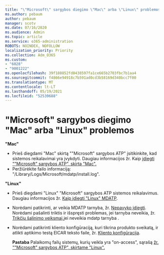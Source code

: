 ```yaml
---
title: "\"Microsoft\" sargybos diegimo \"Mac\" arba \"Linux\" problemos"
ms.author: pebaum
author: pebaum
manager: scotv
ms.date: 07/16/2020
ms.audience: Admin
ms.topic: article
ms.service: o365-administration
ROBOTS: NOINDEX, NOFOLLOW
localization_priority: Priority
ms.collection: Adm_O365
ms.custom:
- "6028"
- "9001222"
ms.openlocfilehash: 39f180852fd0438597fa1ce665b2703fbc7b1aa4
ms.sourcegitcommit: f4866e94918c7b591ad0cd3b58169d340bcc7f00
ms.translationtype: MT
ms.contentlocale: lt-LT
ms.lasthandoff: 05/19/2021
ms.locfileid: "52539688"
---
```

# <a name="issues-installing-microsoft-defender-on-mac-or-linux"></a>"Microsoft" sargybos diegimo "Mac" arba "Linux" problemos

**"Mac"**

- Prieš diegdami "Mac" skirtą ""Microsoft" sargybos ATP" įsitikinkite, kad sistemos reikalavimai yra įvykdyti. Daugiau informacijos žr. Kaip [įdiegti ""Microsoft" sargybos ATP", skirtą "Mac".](/windows/security/threat-protection/microsoft-defender-atp/microsoft-defender-atp-mac#how-to-install-microsoft-defender-atp-for-mac)  
- Peržiūrėkite failo informaciją: "/Library/Logs/Microsoft/mdatp/install.log".

**"Linux"**

- Prieš diegdami "Linux" "Microsoft" sargybos ATP sistemos reikalavimus. Daugiau informacijos žr. [Kaip įdiegti "Linux" MDATP](/windows/security/threat-protection/microsoft-defender-atp/microsoft-defender-atp-linux#system-requirements). 
- Norėdami patikrinti, ar veikia MDATP tarnyba, žr. [Nepavyko įdiegti](/windows/security/threat-protection/microsoft-defender-atp/linux-support-install#installation-failed).  
    Norėdami pašalinti triktis ir išspręsti problemas, jei tarnyba neveikia, žr. [Trikčių šalinimo veiksmai,](/windows/security/threat-protection/microsoft-defender-atp/linux-support-install#steps-to-troubleshoot-if-mdatp-service-isnt-running)jei neveikia mdatp tarnyba .
- Norėdami patikrinti kliento konfigūraciją, kuri tikrina produkto sveikatą, ir atlikti aptikimo testą EICAR teksto faile, žr. [Kliento konfigūracija](/windows/security/threat-protection/microsoft-defender-atp/linux-install-manually#client-configuration).  

    **Pastaba** Palaikomų failų sistemų, kurių veikla yra "on-access", sąrašą [žr. ""Microsoft" sargybos ATP", skirtame "Linux".](/windows/security/threat-protection/microsoft-defender-atp/microsoft-defender-atp-linux#system-requirements)